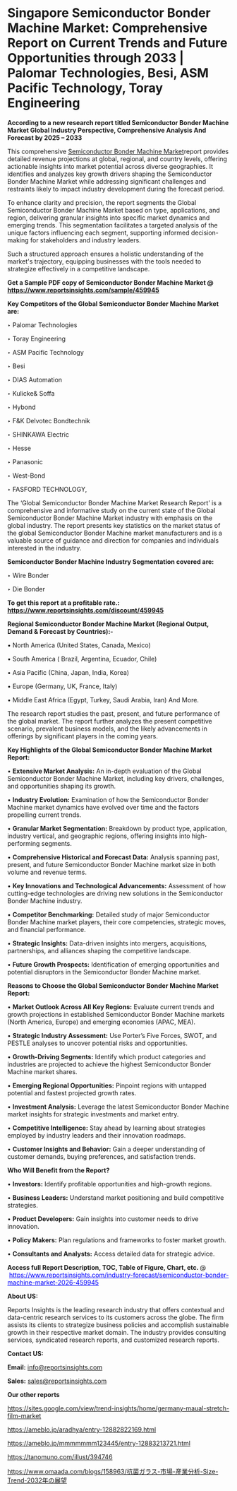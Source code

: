 # Singapore Semiconductor Bonder Machine Market: Comprehensive Report on Current Trends and Future Opportunities through 2033 | Palomar Technologies, Besi, ASM Pacific Technology, Toray Engineering

<strong>According to a new research report titled Semiconductor Bonder Machine Market Global Industry Perspective, Comprehensive Analysis And Forecast by 2025 – 2033</strong>

This comprehensive <a href=https://www.reportsinsights.com/sample/459945>Semiconductor Bonder Machine Market</a>report provides detailed revenue projections at global, regional, and country levels, offering actionable insights into market potential across diverse geographies. It identifies and analyzes key growth drivers shaping the Semiconductor Bonder Machine Market while addressing significant challenges and restraints likely to impact industry development during the forecast period.

To enhance clarity and precision, the report segments the Global Semiconductor Bonder Machine Market based on type, applications, and region, delivering granular insights into specific market dynamics and emerging trends. This segmentation facilitates a targeted analysis of the unique factors influencing each segment, supporting informed decision-making for stakeholders and industry leaders.

Such a structured approach ensures a holistic understanding of the market's trajectory, equipping businesses with the tools needed to strategize effectively in a competitive landscape.

<strong>Get a Sample PDF copy of Semiconductor Bonder Machine Market </strong><strong>@<a href=https://www.reportsinsights.com/sample/459945 style=color:#0000ff;> https://www.reportsinsights.com/sample/459945</a></strong></font>

<strong>Key Competitors of the Global Semiconductor Bonder Machine Market are:</strong>

‣ Palomar Technologies

‣ Toray Engineering

‣ ASM Pacific Technology

‣ Besi

‣ DIAS Automation

‣ Kulicke& Soffa

‣ Hybond

‣ F&K Delvotec Bondtechnik

‣ SHINKAWA Electric

‣ Hesse

‣ Panasonic

‣ West-Bond

‣ FASFORD TECHNOLOGY,

The ‘Global Semiconductor Bonder Machine Market Research Report’ is a comprehensive and informative study on the current state of the Global Semiconductor Bonder Machine Market industry with emphasis on the global industry. The report presents key statistics on the market status of the global Semiconductor Bonder Machine market manufacturers and is a valuable source of guidance and direction for companies and individuals interested in the industry.

<strong>Semiconductor Bonder Machine Industry Segmentation covered are:</strong>

‣ Wire Bonder

‣ Die Bonder

<strong>To get this report at a profitable rate.: <a href=https://www.reportsinsights.com/discount/459945 style=color:#0000ff;>https://www.reportsinsights.com/discount/459945</a></strong></font>

<strong>Regional Semiconductor Bonder Machine Market (Regional Output, Demand &amp; Forecast by Countries):-</strong>

• North America (United States, Canada, Mexico)

• South America ( Brazil, Argentina, Ecuador, Chile)

• Asia Pacific (China, Japan, India, Korea)

• Europe (Germany, UK, France, Italy)

• Middle East Africa (Egypt, Turkey, Saudi Arabia, Iran) And More.

The research report studies the past, present, and future performance of the global market. The report further analyzes the present competitive scenario, prevalent business models, and the likely advancements in offerings by significant players in the coming years.

<strong>Key Highlights of the Global Semiconductor Bonder Machine Market Report:</strong>

• <strong>Extensive Market Analysis:</strong> An in-depth evaluation of the Global Semiconductor Bonder Machine Market, including key drivers, challenges, and opportunities shaping its growth.

• <strong>Industry Evolution:</strong> Examination of how the Semiconductor Bonder Machine market dynamics have evolved over time and the factors propelling current trends.

• <strong>Granular Market Segmentation:</strong> Breakdown by product type, application, industry vertical, and geographic regions, offering insights into high-performing segments.

• <strong>Comprehensive Historical and Forecast Data:</strong> Analysis spanning past, present, and future Semiconductor Bonder Machine market size in both volume and revenue terms.

• <strong>Key Innovations and Technological Advancements:</strong> Assessment of how cutting-edge technologies are driving new solutions in the Semiconductor Bonder Machine industry.

• <strong>Competitor Benchmarking:</strong> Detailed study of major Semiconductor Bonder Machine market players, their core competencies, strategic moves, and financial performance.

• <strong>Strategic Insights:</strong> Data-driven insights into mergers, acquisitions, partnerships, and alliances shaping the competitive landscape.

• <strong>Future Growth Prospects:</strong> Identification of emerging opportunities and potential disruptors in the Semiconductor Bonder Machine market.

<strong>Reasons to Choose the Global Semiconductor Bonder Machine Market Report:</strong>

• <strong>Market Outlook Across All Key Regions:</strong> Evaluate current trends and growth projections in established Semiconductor Bonder Machine markets (North America, Europe) and emerging economies (APAC, MEA).

• <strong>Strategic Industry Assessment:</strong> Use Porter’s Five Forces, SWOT, and PESTLE analyses to uncover potential risks and opportunities.

• <strong>Growth-Driving Segments:</strong> Identify which product categories and industries are projected to achieve the highest Semiconductor Bonder Machine market shares.

• <strong>Emerging Regional Opportunities:</strong> Pinpoint regions with untapped potential and fastest projected growth rates.

• <strong>Investment Analysis:</strong> Leverage the latest Semiconductor Bonder Machine market insights for strategic investments and market entry.

• <strong>Competitive Intelligence:</strong> Stay ahead by learning about strategies employed by industry leaders and their innovation roadmaps.

• <strong>Customer Insights and Behavior:</strong> Gain a deeper understanding of customer demands, buying preferences, and satisfaction trends.

<strong>Who Will Benefit from the Report?</strong>

• <strong>Investors:</strong> Identify profitable opportunities and high-growth regions.

• <strong>Business Leaders:</strong> Understand market positioning and build competitive strategies.

• <strong>Product Developers:</strong> Gain insights into customer needs to drive innovation.

• <strong>Policy Makers:</strong> Plan regulations and frameworks to foster market growth.

• <strong>Consultants and Analysts:</strong> Access detailed data for strategic advice.
</ul>
<strong>Access full Report Description, TOC, Table of Figure, Chart, etc. </strong>@  <a href=https://www.reportsinsights.com/industry-forecast/semiconductor-bonder-machine-market-2026-459945 style=color:#0000ff;>https://www.reportsinsights.com/industry-forecast/semiconductor-bonder-machine-market-2026-459945</a></font>

<strong><strong>About US</strong>:</strong>

Reports Insights is the leading research industry that offers contextual and data-centric research services to its customers across the globe. The firm assists its clients to strategize business policies and accomplish sustainable growth in their respective market domain. The industry provides consulting services, syndicated research reports, and customized research reports.

<strong>Contact US:</strong>

<p class=""""><b>Email:</b> <a href=mailto:info@reportsinsights.com>info@reportsinsights.com</a></p>
<p class=""""><b>Sales:</b> <a href=mailto:sales@reportsinsights.com>sales@reportsinsights.com</a></p>

<strong>Our other reports</strong>

<a href=https://sites.google.com/view/trend-insights/home/germany-maual-stretch-film-market>https://sites.google.com/view/trend-insights/home/germany-maual-stretch-film-market</a>

<a href=https://ameblo.jp/aradhya/entry-12882822169.html>https://ameblo.jp/aradhya/entry-12882822169.html</a>

<a href=https://ameblo.jp/mmmmmmm123445/entry-12883213721.html>https://ameblo.jp/mmmmmmm123445/entry-12883213721.html</a>

<a href=https://tanomuno.com/illust/394746>https://tanomuno.com/illust/394746</a>

<a href=https://www.omaada.com/blogs/158963/抗菌ガラス-市場-産業分析-Size-Trend-2032年の展望>https://www.omaada.com/blogs/158963/抗菌ガラス-市場-産業分析-Size-Trend-2032年の展望</a>
